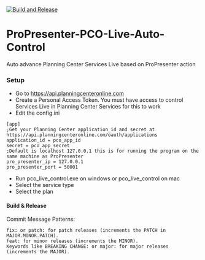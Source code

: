 [![Build and Release](https://github.com/pastorhudson/ProPresenter-PCO-Live-Auto-Control/actions/workflows/main.yml/badge.svg?event=status)](https://github.com/pastorhudson/ProPresenter-PCO-Live-Auto-Control/actions/workflows/main.yml)
# ProPresenter-PCO-Live-Auto-Control
Auto advance Planning Center Services Live based on ProPresenter action

### Setup

- Go to https://api.planningcenteronline.com
- Create a Personal Access Token. You must have access to control Services Live in Planning Center Services for this to work
- Edit the config.ini

```editorconfig
[app]
;Get your Planning Center application_id and secret at https://api.planningcenteronline.com/oauth/applications
application_id = pco_app_id
secret = pco_app_secret
;Default is localhost 127.0.0.1 this is for running the program on the same machine as ProPresenter
pro_presenter_ip = 127.0.0.1
pro_presenter_port = 50001
```

- Run pco_live_control.exe on windows or pco_live_control on mac
- Select the service type
- Select the plan

#### Build & Release
Commit Message Patterns: 

    fix: or patch: for patch releases (increments the PATCH in MAJOR.MINOR.PATCH).
    feat: for minor releases (increments the MINOR).
    Keywords like BREAKING CHANGE: or major: for major releases (increments the MAJOR).